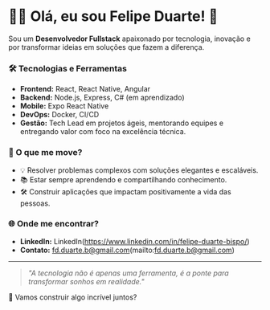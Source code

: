 # 👨‍💻 Olá, eu sou Felipe Duarte! 🚀

Sou um **Desenvolvedor Fullstack** apaixonado por tecnologia, inovação e por transformar ideias em soluções que fazem a diferença. 

### 🛠️ Tecnologias e Ferramentas
- **Frontend:** React, React Native, Angular  
- **Backend:** Node.js, Express, C# (em aprendizado)  
- **Mobile:** Expo React Native  
- **DevOps:** Docker, CI/CD  
- **Gestão:** Tech Lead em projetos ágeis, mentorando equipes e entregando valor com foco na excelência técnica.  

### 🌟 O que me move?
- 💡 Resolver problemas complexos com soluções elegantes e escaláveis.  
- 📚 Estar sempre aprendendo e compartilhando conhecimento.  
- 🛠️ Construir aplicações que impactam positivamente a vida das pessoas.  

### 🌐 Onde me encontrar?
- **LinkedIn:** LinkedIn(https://www.linkedin.com/in/felipe-duarte-bispo/)  
- **Contato:** fd.duarte.b@gmail.com(mailto:fd.duarte.b@gmail.com)  

---

> _"A tecnologia não é apenas uma ferramenta, é a ponte para transformar sonhos em realidade."_  

🌱 Vamos construir algo incrível juntos? 
